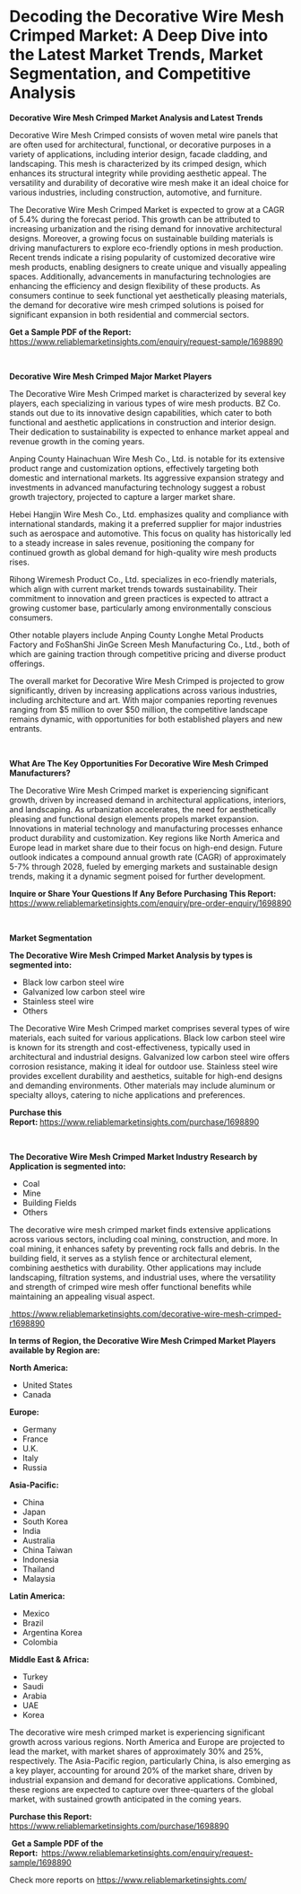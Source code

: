 <p><h1>Decoding the Decorative Wire Mesh Crimped Market: A Deep Dive into the Latest Market Trends, Market Segmentation, and Competitive Analysis</h1></p><p><strong>Decorative Wire Mesh Crimped Market Analysis and Latest Trends</strong></p>
<p><p>Decorative Wire Mesh Crimped consists of woven metal wire panels that are often used for architectural, functional, or decorative purposes in a variety of applications, including interior design, facade cladding, and landscaping. This mesh is characterized by its crimped design, which enhances its structural integrity while providing aesthetic appeal. The versatility and durability of decorative wire mesh make it an ideal choice for various industries, including construction, automotive, and furniture.</p><p>The Decorative Wire Mesh Crimped Market is expected to grow at a CAGR of 5.4% during the forecast period. This growth can be attributed to increasing urbanization and the rising demand for innovative architectural designs. Moreover, a growing focus on sustainable building materials is driving manufacturers to explore eco-friendly options in mesh production. Recent trends indicate a rising popularity of customized decorative wire mesh products, enabling designers to create unique and visually appealing spaces. Additionally, advancements in manufacturing technologies are enhancing the efficiency and design flexibility of these products. As consumers continue to seek functional yet aesthetically pleasing materials, the demand for decorative wire mesh crimped solutions is poised for significant expansion in both residential and commercial sectors.</p></p>
<p><strong>Get a Sample PDF of the Report:&nbsp;</strong> <a href="https://www.reliablemarketinsights.com/enquiry/request-sample/1698890?utm_campaign=1894&utm_medium=2&utm_source=Github&utm_content=ia&utm_term=27032025&utm_id=decorative-wire-mesh-crimped">https://www.reliablemarketinsights.com/enquiry/request-sample/1698890</a></p>
<p>&nbsp;</p>
<p><strong>Decorative Wire Mesh Crimped Major Market Players</strong></p>
<p><p>The Decorative Wire Mesh Crimped market is characterized by several key players, each specializing in various types of wire mesh products. BZ Co. stands out due to its innovative design capabilities, which cater to both functional and aesthetic applications in construction and interior design. Their dedication to sustainability is expected to enhance market appeal and revenue growth in the coming years.</p><p>Anping County Hainachuan Wire Mesh Co., Ltd. is notable for its extensive product range and customization options, effectively targeting both domestic and international markets. Its aggressive expansion strategy and investments in advanced manufacturing technology suggest a robust growth trajectory, projected to capture a larger market share.</p><p>Hebei Hangjin Wire Mesh Co., Ltd. emphasizes quality and compliance with international standards, making it a preferred supplier for major industries such as aerospace and automotive. This focus on quality has historically led to a steady increase in sales revenue, positioning the company for continued growth as global demand for high-quality wire mesh products rises.</p><p>Rihong Wiremesh Product Co., Ltd. specializes in eco-friendly materials, which align with current market trends towards sustainability. Their commitment to innovation and green practices is expected to attract a growing customer base, particularly among environmentally conscious consumers.</p><p>Other notable players include Anping County Longhe Metal Products Factory and FoShanShi JinGe Screen Mesh Manufacturing Co., Ltd., both of which are gaining traction through competitive pricing and diverse product offerings. </p><p>The overall market for Decorative Wire Mesh Crimped is projected to grow significantly, driven by increasing applications across various industries, including architecture and art. With major companies reporting revenues ranging from $5 million to over $50 million, the competitive landscape remains dynamic, with opportunities for both established players and new entrants.</p></p>
<p>&nbsp;</p>
<p><strong>What Are The Key Opportunities For Decorative Wire Mesh Crimped Manufacturers?</strong></p>
<p><p>The Decorative Wire Mesh Crimped market is experiencing significant growth, driven by increased demand in architectural applications, interiors, and landscaping. As urbanization accelerates, the need for aesthetically pleasing and functional design elements propels market expansion. Innovations in material technology and manufacturing processes enhance product durability and customization. Key regions like North America and Europe lead in market share due to their focus on high-end design. Future outlook indicates a compound annual growth rate (CAGR) of approximately 5-7% through 2028, fueled by emerging markets and sustainable design trends, making it a dynamic segment poised for further development.</p></p>
<p><strong>Inquire or Share Your Questions If Any Before Purchasing This Report:</strong> <a href="https://www.reliablemarketinsights.com/enquiry/pre-order-enquiry/1698890?utm_campaign=1894&utm_medium=2&utm_source=Github&utm_content=ia&utm_term=27032025&utm_id=decorative-wire-mesh-crimped">https://www.reliablemarketinsights.com/enquiry/pre-order-enquiry/1698890</a></p>
<p>&nbsp;</p>
<p><strong>Market Segmentation</strong></p>
<p><strong>The Decorative Wire Mesh Crimped Market Analysis by types is segmented into:</strong></p>
<p><ul><li>Black low carbon steel wire</li><li>Galvanized low carbon steel wire</li><li>Stainless steel wire</li><li>Others</li></ul></p>
<p><p>The Decorative Wire Mesh Crimped market comprises several types of wire materials, each suited for various applications. Black low carbon steel wire is known for its strength and cost-effectiveness, typically used in architectural and industrial designs. Galvanized low carbon steel wire offers corrosion resistance, making it ideal for outdoor use. Stainless steel wire provides excellent durability and aesthetics, suitable for high-end designs and demanding environments. Other materials may include aluminum or specialty alloys, catering to niche applications and preferences.</p></p>
<p><strong>Purchase this Report:&nbsp;</strong><a href="https://www.reliablemarketinsights.com/purchase/1698890?utm_campaign=1894&utm_medium=2&utm_source=Github&utm_content=ia&utm_term=27032025&utm_id=decorative-wire-mesh-crimped">https://www.reliablemarketinsights.com/purchase/1698890</a></p>
<p>&nbsp;</p>
<p><strong>The Decorative Wire Mesh Crimped Market Industry Research by Application is segmented into:</strong></p>
<p><ul><li>Coal</li><li>Mine</li><li>Building Fields</li><li>Others</li></ul></p>
<p><p>The decorative wire mesh crimped market finds extensive applications across various sectors, including coal mining, construction, and more. In coal mining, it enhances safety by preventing rock falls and debris. In the building field, it serves as a stylish fence or architectural element, combining aesthetics with durability. Other applications may include landscaping, filtration systems, and industrial uses, where the versatility and strength of crimped wire mesh offer functional benefits while maintaining an appealing visual aspect.</p></p>
<p><a href="https://www.reliablemarketinsights.com/decorative-wire-mesh-crimped-r1698890?utm_campaign=1894&utm_medium=2&utm_source=Github&utm_content=ia&utm_term=27032025&utm_id=decorative-wire-mesh-crimped">&nbsp;https://www.reliablemarketinsights.com/decorative-wire-mesh-crimped-r1698890</a></p>
<p><strong>In terms of Region, the Decorative Wire Mesh Crimped Market Players available by Region are:</strong></p>
<p>
    <p> <strong> North America: </strong>
        <ul>
            <li>United States</li>
            <li>Canada</li>
        </ul>
        </p> 
    <p> <strong> Europe: </strong>
        <ul>
            <li>Germany</li>
            <li>France</li>
            <li>U.K.</li>
            <li>Italy</li>
            <li>Russia</li>
        </ul>
        </p> 
    <p> <strong> Asia-Pacific: </strong>
        <ul>
            <li>China</li>
            <li>Japan</li>
            <li>South Korea</li>
            <li>India</li>
            <li>Australia</li>
            <li>China Taiwan</li>
            <li>Indonesia</li>
            <li>Thailand</li>
            <li>Malaysia</li>
        </ul>
        </p> 
    <p> <strong> Latin America: </strong>
        <ul>
            <li>Mexico</li>
            <li>Brazil</li>
            <li>Argentina Korea</li>
            <li>Colombia</li>
        </ul>
        </p> 
    <p> <strong> Middle East & Africa: </strong>
        <ul>
            <li>Turkey</li>
            <li>Saudi</li>
            <li>Arabia</li>
            <li>UAE</li>
            <li>Korea</li>
        </ul>
    </p>
    </p>
<p><p>The decorative wire mesh crimped market is experiencing significant growth across various regions. North America and Europe are projected to lead the market, with market shares of approximately 30% and 25%, respectively. The Asia-Pacific region, particularly China, is also emerging as a key player, accounting for around 20% of the market share, driven by industrial expansion and demand for decorative applications. Combined, these regions are expected to capture over three-quarters of the global market, with sustained growth anticipated in the coming years.</p></p>
<p><strong>Purchase this Report: </strong><a href="https://www.reliablemarketinsights.com/purchase/1698890?utm_campaign=1894&utm_medium=2&utm_source=Github&utm_content=ia&utm_term=27032025&utm_id=decorative-wire-mesh-crimped">https://www.reliablemarketinsights.com/purchase/1698890</a></p>
<p>&nbsp;<strong>Get a Sample PDF of the Report:&nbsp;&nbsp;</strong><a href="https://www.reliablemarketinsights.com/enquiry/request-sample/1698890?utm_campaign=1894&utm_medium=2&utm_source=Github&utm_content=ia&utm_term=27032025&utm_id=decorative-wire-mesh-crimped">https://www.reliablemarketinsights.com/enquiry/request-sample/1698890</a></p>
<p><strong></strong></p>
<p>Check more reports on <a href="https://www.reliablemarketinsights.com/?utm_campaign=1894&utm_medium=2&utm_source=Github&utm_content=ia&utm_term=27032025&utm_id=decorative-wire-mesh-crimped">https://www.reliablemarketinsights.com/</a></p>